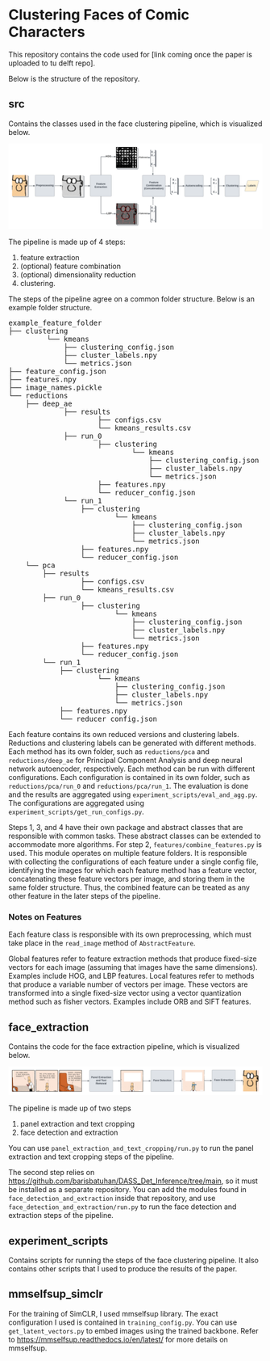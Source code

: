 # Clustering Faces of Comic Characters

This repository contains the code used for [link coming once the paper is uploaded to tu delft repo].

Below is the structure of the repository.

## src

Contains the classes used in the face clustering pipeline, which is visualized below.

![face_clustering_pipeline](figures/face_clustering_pipeline.png)

The pipeline is made up of 4 steps:

1. feature extraction
2. (optional) feature combination
3. (optional) dimensionality reduction
4. clustering.

The steps of the pipeline agree on a common folder structure. Below is an example
folder structure.

<pre>
example_feature_folder
├── clustering
         └── kmeans
             ├── clustering_config.json
             ├── cluster_labels.npy
             └── metrics.json
├── feature_config.json
├── features.npy
├── image_names.pickle
└── reductions
    ├── deep_ae
             ├── results
                     ├── configs.csv
                     └── kmeans_results.csv
             ├── run_0
                     ├── clustering
                             └── kmeans
                                 ├── clustering_config.json
                                 ├── cluster_labels.npy
                                 └── metrics.json
                     ├── features.npy
                     └── reducer_config.json
             └── run_1
                 ├── clustering
                         └── kmeans
                             ├── clustering_config.json
                             ├── cluster_labels.npy
                             └── metrics.json
                 ├── features.npy
                 └── reducer_config.json
    └── pca
        ├── results
                 ├── configs.csv
                 └── kmeans_results.csv
        ├── run_0
                 ├── clustering
                         └── kmeans
                             ├── clustering_config.json
                             ├── cluster_labels.npy
                             └── metrics.json
                 ├── features.npy
                 └── reducer_config.json
        └── run_1
            ├── clustering
                     └── kmeans
                         ├── clustering_config.json
                         ├── cluster_labels.npy
                         └── metrics.json
            ├── features.npy
            └── reducer_config.json
</pre>

Each feature contains its own reduced versions and clustering labels. Reductions and
clustering labels can be generated with different methods. Each method has its own
folder, such as `reductions/pca` and `reductions/deep_ae` for Principal Component
Analysis and deep neural network autoencoder, respectively. Each method can be run with
different configurations. Each configuration is contained in its own folder, such as
`reductions/pca/run_0` and `reductions/pca/run_1`. The evaluation is done and the
results are aggregated using `experiment_scripts/eval_and_agg.py`. The configurations
are aggregated using `experiment_scripts/get_run_configs.py`.

Steps 1, 3, and 4 have their own package and abstract classes that are responsible with
common tasks. These abstract classes can be extended to accommodate more algorithms. For
step 2, `features/combine_features.py` is used. This module operates on multiple feature
folders. It is responsible with collecting the configurations of each feature under a
single config file, identifying the images for which each feature method has a feature
vector, concatenating these feature vectors per image, and storing them in the same
folder structure. Thus, the combined feature can be treated as any other feature in the
later steps of the pipeline.

### Notes on Features

Each feature class is responsible with its own preprocessing, which must take place in
the `read_image` method of `AbstractFeature`.

Global features refer to feature extraction methods that produce fixed-size vectors for
each image (assuming that images have the same dimensions). Examples include HOG, and
LBP features. Local features refer to methods that produce a variable number of vectors
per image. These vectors are transformed into a single fixed-size vector using a vector
quantization method such as fisher vectors. Examples include ORB and SIFT features.

## face_extraction

Contains the code for the face extraction pipeline, which is visualized below.

![face_extraction_pipeline](figures/face_extraction_pipeline.png)

The pipeline is made up of two steps

1. panel extraction and text cropping
2. face detection and extraction

You can use `panel_extraction_and_text_cropping/run.py` to run the panel extraction and
text cropping steps of the pipeline.

The second step relies on https://github.com/barisbatuhan/DASS_Det_Inference/tree/main,
so it must be installed as a separate repository. You can add the modules found in
`face_detection_and_extraction` inside that repository, and use
`face_detection_and_extraction/run.py` to run the face detection and extraction steps of
the pipeline.

## experiment_scripts

Contains scripts for running the steps of the face clustering pipeline. It also contains
other scripts that I used to produce the results of the paper.

## mmselfsup_simclr

For the training of SimCLR, I used mmselfsup library. The exact configuration I used is
contained in `training_config.py`. You can use `get_latent_vectors.py` to embed images
using the trained backbone. Refer to https://mmselfsup.readthedocs.io/en/latest/ for
more details on mmselfsup.